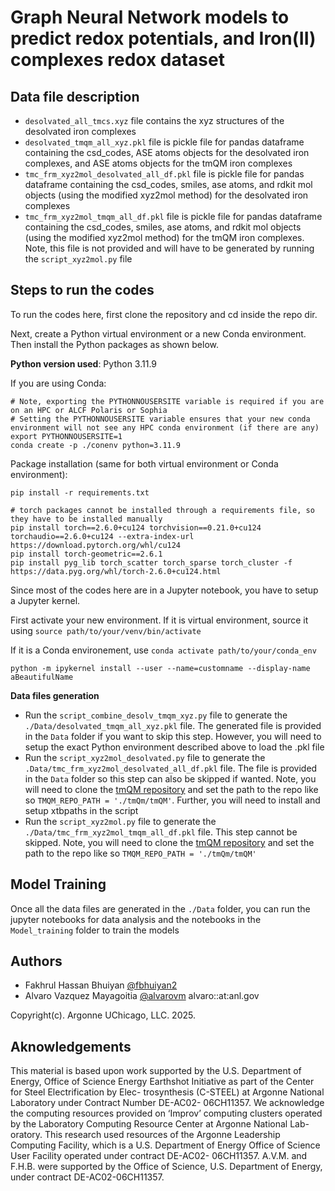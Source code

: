 # Graph Neural Network models to predict redox potentials, and Iron(II) complexes redox dataset

## Data file description

- `desolvated_all_tmcs.xyz` file contains the xyz structures of the desolvated iron complexes
- `desolvated_tmqm_all_xyz.pkl` file is pickle file for pandas dataframe containing the csd_codes, ASE atoms objects for the desolvated iron complexes, and ASE atoms objects for the tmQM iron complexes
- `tmc_frm_xyz2mol_desolvated_all_df.pkl` file is pickle file for pandas dataframe containing the csd_codes, smiles, ase atoms, and rdkit mol objects (using the modified xyz2mol method) for the desolvated iron complexes
- `tmc_frm_xyz2mol_tmqm_all_df.pkl` file is pickle file for pandas dataframe containing the csd_codes, smiles, ase atoms, and rdkit mol objects (using the modified xyz2mol method) for the tmQM iron complexes. Note, this file is not provided and will have to be generated by running the `script_xyz2mol.py` file

## Steps to run the codes

To run the codes here, first clone the repository and cd inside the repo dir.

Next, create a Python virtual environment or a new Conda environment. Then install the Python packages as shown below.

**Python version used**: Python 3.11.9 

If you are using Conda:

```
# Note, exporting the PYTHONNOUSERSITE variable is required if you are on an HPC or ALCF Polaris or Sophia
# Setting the PYTHONNOUSERSITE variable ensures that your new conda environment will not see any HPC conda environment (if there are any)
export PYTHONNOUSERSITE=1
conda create -p ./conenv python=3.11.9
```

Package installation (same for both virtual environment or Conda environment):

```
pip install -r requirements.txt

# torch packages cannot be installed through a requirements file, so they have to be installed manually
pip install torch==2.6.0+cu124 torchvision==0.21.0+cu124 torchaudio==2.6.0+cu124 --extra-index-url https://download.pytorch.org/whl/cu124
pip install torch-geometric==2.6.1
pip install pyg_lib torch_scatter torch_sparse torch_cluster -f https://data.pyg.org/whl/torch-2.6.0+cu124.html
```

Since most of the codes here are in a Jupyter notebook, you have to setup a Jupyter kernel. 

First activate your new environment. If it is virtual environment, source it using `source path/to/your/venv/bin/activate`

If it is a Conda environement, use `conda activate path/to/your/conda_env`

```
python -m ipykernel install --user --name=customname --display-name aBeautifulName
```


**Data files generation**

- Run the `script_combine_desolv_tmqm_xyz.py` file to generate the `./Data/desolvated_tmqm_all_xyz.pkl` file. The generated file is provided in the `Data` folder if you want to skip this step. However, you will need to setup the exact Python environment described above to load the .pkl file
- Run the `script_xyz2mol_desolvated.py` file to generate the `.Data/tmc_frm_xyz2mol_desolvated_all_df.pkl` file. The file is provided in the `Data` folder so this step can also be skipped if wanted. Note, you will need to clone the [tmQM repository](https://github.com/uiocompcat/tmQM) and set the path to the repo like so `TMQM_REPO_PATH = './tmQm/tmQM'`. Further, you will need to install and setup xtbpaths in the script
- Run the `script_xyz2mol.py` file to generate the `./Data/tmc_frm_xyz2mol_tmqm_all_df.pkl` file. This step cannot be skipped. Note, you will need to clone the [tmQM repository](https://github.com/uiocompcat/tmQM) and set the path to the repo like so `TMQM_REPO_PATH = './tmQm/tmQM'`

## Model Training

Once all the data files are generated in the `./Data` folder, you can run the jupyter notebooks for data analysis and the notebooks in the `Model_training` folder to train the models

## Authors
 - Fakhrul Hassan Bhuiyan [@fbhuiyan2](https://github.com/fbhuiyan2)
 - Alvaro Vazquez Mayagoitia [@alvarovm](https://github.com/alvarovm) alvaro::at:anl.gov

Copyright(c). Argonne UChicago, LLC. 2025.

## Aknowledgements
This material is based upon work supported by the U.S. Department of Energy, Office of
Science Energy Earthshot Initiative as part of the Center for Steel Electrification by Elec-
trosynthesis (C-STEEL) at Argonne National Laboratory under Contract Number DE-AC02-
06CH11357. We acknowledge the computing resources provided on ‘Improv’ computing
clusters operated by the Laboratory Computing Resource Center at Argonne National Lab-
oratory. This research used resources of the Argonne Leadership Computing Facility, which
is a U.S. Department of Energy Office of Science User Facility operated under contract
DE-AC02- 06CH11357. A.V.M. and F.H.B. were supported by the Office of Science, U.S.
Department of Energy, under contract DE-AC02-06CH11357.


